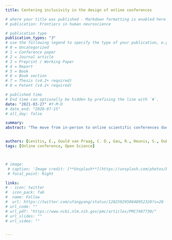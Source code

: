 ```yaml
---
title: Centering inclusivity in the design of online conferences

# where your title was published - Markdown formatting is enabled here for italic etc.
# publication: Frontiers in human neuroscience

# publication type
publication_types: "3"
# use the following legend to specify the type of your publication, e.g. "1" for conference
# 0 = Uncategorized
# 1 = Conference paper
# 2 = Journal article
# 3 = Preprint / Working Paper
# 4 = Report
# 5 = Book
# 6 = Book section
# 7 = Thesis (v4.2+ required)
# 8 = Patent (v4.2+ required)

# published time
# End time can optionally be hidden by prefixing the line with `#`.
date: "2021-03-27" #Y-M-D
# date_end: "2020-07-15"
# all_day: false

summary: 
abstract: "The move from in-person to online scientific conferences due to the global health crisis has been hailed as a positive step towards inclusivity in its attenuation of economic, physical and legal barriers. Yet pre-existing and new challenges to truly inclusive conference experiences remain unaddressed. While acknowledging the benefits of an online setting, especially for individuals who have traditionally been underrepresented or excluded, fostering social justice requires active care to be taken to center inclusivity in every aspect of online conference design. In this work, we draw from literature on recent online events and from our own experiences as researchers during the past year to identify practices that purposefully encourage diverse community attend, participate in,and lead online conferences"


authors: [Levitis, E., Gould van Praag, C. D., Gau, R., Heunis, S., DuPre, E., Kiar, G., … admin, MAUMET, C. ]
tags: [Online conference, Open Science]



# image:
 # caption: 'Image credit: [**Unsplash**](https://unsplash.com/photos/bzdhc5b3Bxs)'
 # focal_point: Right

links:
# - icon: twitter
#  icon_pack: fab
#  name: Follow
#  url: https://twitter.com/ufangyang/status/1282592950048952320?s=20
# url_code: ""
# url_pdf: "https://www.ncbi.nlm.nih.gov/pmc/articles/PMC7497730/"
# url_slides: ""
# url_video: ""


---
```

